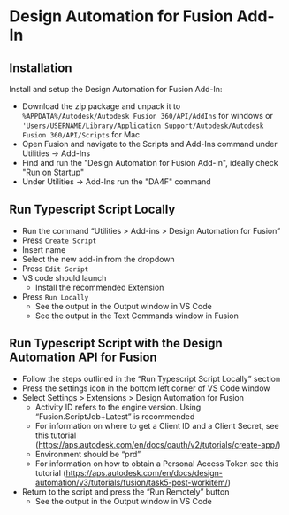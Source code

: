 # Design Automation for Fusion Add-In

## Installation

Install and setup the Design Automation for Fusion Add-In:

* Download the zip package and unpack it to `%APPDATA%/Autodesk/Autodesk Fusion 360/API/AddIns` for windows or `'Users/USERNAME/Library/Application Support/Autodesk/Autodesk Fusion 360/API/Scripts` for Mac
* Open Fusion and navigate to the Scripts and Add-Ins command under Utilities -> Add-Ins
* Find and run the "Design Automation for Fusion Add-in", ideally check "Run on Startup"
* Under Utilities -> Add-Ins run the "DA4F" command

## Run Typescript Script Locally

* Run the command “Utilities > Add-ins > Design Automation for Fusion”
* Press `Create Script`
* Insert name
* Select the new add-in from the dropdown
* Press `Edit Script`
* VS code should launch
  * Install the recommended Extension
* Press `Run Locally`
  * See the output in the Output window in VS Code
  * See the output in the Text Commands window in Fusion

## Run Typescript Script with the Design Automation API for Fusion

* Follow the steps outlined in the “Run Typescript Script Locally” section
* Press the settings icon in the bottom left corner of VS Code window
* Select Settings > Extensions > Design Automation for Fusion
  * Activity ID refers to the engine version. Using “Fusion.ScriptJob+Latest” is recommended
  * For information on where to get a Client ID and a Client Secret, see this tutorial (<https://aps.autodesk.com/en/docs/oauth/v2/tutorials/create-app/>)
  * Environment should be “prd”
  * For information on how to obtain a Personal Access Token see this tutorial (<https://aps.autodesk.com/en/docs/design-automation/v3/tutorials/fusion/task5-post-workitem/>)
* Return to the script and press the “Run Remotely” button
  * See the output in the Output window in VS Code
